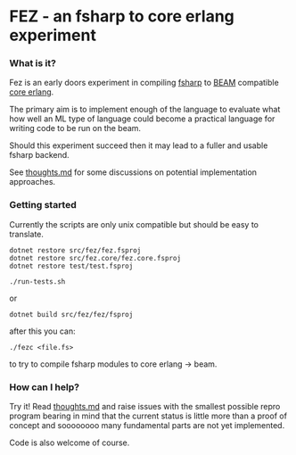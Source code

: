 # FEZ - an fsharp to core erlang experiment

### What is it?

Fez is an early doors experiment in compiling [fsharp](http://fsharp.org) to
[BEAM](https://github.com/erlang/otp) compatible
[core erlang](https://www.it.uu.se/research/group/hipe/cerl).

The primary aim is to implement enough of the language to evaluate what how
well an ML type of language could become a practical language for writing
code to be run on the beam.

Should this experiment succeed then it may lead to a fuller and usable fsharp
backend.

See [thoughts.md](https://github.com/kjnilsson/fez/blob/HEAD/test/basics.fs)
for some discussions on potential implementation approaches.


### Getting started

Currently the scripts are only unix compatible but should be easy to translate.

```
dotnet restore src/fez/fez.fsproj
dotnet restore src/fez.core/fez.core.fsproj
dotnet restore test/test.fsproj

./run-tests.sh

```
or

```
dotnet build src/fez/fez/fsproj
```

after this you can:

```
./fezc <file.fs>
```

to try to compile fsharp modules to core erlang -> beam.


### How can I help?

Try it! Read [thoughts.md](https://github.com/kjnilsson/fez/blob/HEAD/test/basics.fs)
and raise issues with the smallest possible repro program bearing in mind that the current
status is little more than a proof of concept and soooooooo many fundamental parts
are not yet implemented.

Code is also welcome of course.



